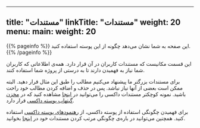
---
title: "مستندات"
linkTitle: "مستندات"
weight: 20
menu:
  main:
    weight: 20
---

{{% pageinfo %}}
این صفحه به شما نشان می‌دهد چگونه از این پوسته استفاده کنید.
{{% /pageinfo %}}

این قسمت مکانیست که مستندات کاربران در آن قرار دارد. همه‌ی اطلاعاتی که کاربران شما نیاز به فهمیدن دارند تا به درستی از پروژه شما استفاده کنند.

برای مستندات بزرگتر ما پیشنهاد می‌کنیم مطالب را طبق این مثال قرار دهید. البته ممکن است بعضی از آنها نیاز نباشد. پس در حذف و اضافه کردن مطالب خود راحت باشید. نمونه کوچکتر مستندات داکسی را می‌توانید در [اینجا](https://docsy.dev/docs/) مشاهده کنید که در [مخزن گیتهاب پوسته داکسی](https://github.com/google/docsy/tree/master/userguide) قرار دارد.

برای فهمیدن چگونگی استفاده از پوسته داکسی، از [رهنمود‌های پوسته داکسی](https://docsy.dev/docs/) استفاده کنید. همچنین می‌توانید در باره‌ی چگونگی مرتب کردن مستندات خود در [اینجا](https://docsy.dev/docs/best-practices/organizing-content/) بخوانید.
